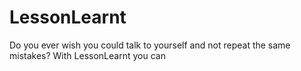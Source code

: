 # LessonLearnt
Do you ever wish you could talk to yourself and not repeat the same mistakes? With LessonLearnt you can
